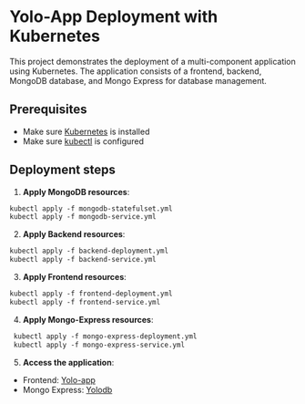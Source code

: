 # Yolo-App Deployment with Kubernetes

This project demonstrates the deployment of a multi-component application using Kubernetes. The application consists of a frontend, backend, MongoDB database, and Mongo Express for database management.

## Prerequisites

- Make sure [Kubernetes](https://kubernetes.io/) is installed
- Make sure [kubectl](https://kubernetes.io/docs/tasks/tools/install-kubectl/) is configured

## Deployment steps

1. **Apply MongoDB resources**:
``` markdown 
kubectl apply -f mongodb-statefulset.yml 
kubectl apply -f mongodb-service.yml 
```

2. **Apply Backend resources**:
``` markdown 
kubectl apply -f backend-deployment.yml
kubectl apply -f backend-service.yml
```

3. **Apply Frontend resources**:
``` markdown 
kubectl apply -f frontend-deployment.yml
kubectl apply -f frontend-service.yml
```

4. **Apply Mongo-Express resources**:
``` markdown 
 kubectl apply -f mongo-express-deployment.yml
 kubectl apply -f mongo-express-service.yml
```

5. **Access the application**:
- Frontend: [Yolo-app](http://a2cd55b4cfb6d46a2a7f253d8c7476d8-530763216.us-west-2.elb.amazonaws.com/)
- Mongo Express: [Yolodb](http://aa9b277be2dd64233912349a23347468-1407590778.us-west-2.elb.amazonaws.com)